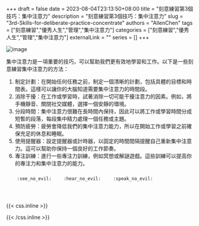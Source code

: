 +++ 
draft = false
date = 2023-08-04T23:13:50+08:00
title = "刻意練習第3個技巧：集中注意力"
description = "刻意練習第3個技巧：集中注意力"
slug = "3rd-Skills-for-deliberate-practice-concentrate"
authors = "AllenChen"
tags = ["刻意練習","優秀人生","管理","集中注意力"]
categories = ["刻意練習","優秀人生","管理","集中注意力"]
externalLink = ""
series = []
+++

![image](/images/post/A-rabbit-with-big-blue-eyes-using-concentrate-skills-with-Van-Gogh-style.jpeg)

集中注意力是一項重要的技巧，可以幫助我們更有效地學習和工作。以下是一些刻意練習集中注意力的方法：

1. 制定計劃：在開始任何任務之前，制定一個清晰的計劃，包括具體的目標和時間表。這樣可以讓你的大腦知道需要集中注意力的時間段。
2. 消除干擾：在工作或學習時，試著消除一切可能干擾注意力的因素。例如，將手機靜音、關閉社交媒體，選擇一個安靜的環境。
3. 分段時間：集中注意力很難在長時間內保持，因此可以將工作或學習時間分成短暫的段落，每段集中精力處理一個任務或主題。
4. 預防疲勞：疲勞會降低我們的集中注意力能力，所以在開始工作或學習之前確保充足的休息和睡眠。
5. 使用提醒器：設定提醒器或計時器，以固定的時間間隔提醒自己重新集中注意力。這可以幫助你保持一個良好的工作節奏。
6. 專注訓練：進行一些專注力訓練，例如冥想或解謎遊戲。這些訓練可以提高你的專注力和集中注意力的能力。

<p><span class="nowrap"><span class="emojify">🙈</span> <code>:see_no_evil:</code></span>  <span class="nowrap"><span class="emojify">🙉</span> <code>:hear_no_evil:</code></span>  <span class="nowrap"><span class="emojify">🙊</span> <code>:speak_no_evil:</code></span></p>
<br>
    

{{< css.inline >}}
<style>
.emojify {
	font-family: Apple Color Emoji, Segoe UI Emoji, NotoColorEmoji, Segoe UI Symbol, Android Emoji, EmojiSymbols;
	font-size: 2rem;
	vertical-align: middle;
}
@media screen and (max-width:650px) {
  .nowrap {
    display: block;
    margin: 25px 0;
  }
}
</style>
{{< /css.inline >}}
